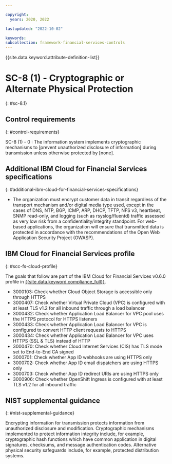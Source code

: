 ```yaml
---

copyright:
  years: 2020, 2022

lastupdated: "2022-10-02"

keywords: 
subcollection: framework-financial-services-controls
---
```


{{site.data.keyword.attribute-definition-list}}

               
# SC-8 (1) - Cryptographic or Alternate Physical Protection
{: #sc-8.1}

## Control requirements
{: #control-requirements}

SC-8 (1) - 0
    : The information system implements cryptographic mechanisms to [prevent unauthorized disclosure of information] during transmission unless otherwise protected by [none].

## Additional IBM Cloud for Financial Services specifications
{: #additional-ibm-cloud-for-financial-services-specifications}

- The organization must encrypt customer data in transit regardless of the transport mechanism and/or digital media type used, except in the cases of DNS, NTP, BGP, ICMP, ARP, DHCP, TFTP, NFS v3, heartbeat, SNMP read-only, and logging (such as rsyslog/fluentd) traffic assessed as very low risk from a confidentiality/integrity standpoint. For web-based applications, the organization will ensure that transmitted data is protected in accordance with the recommendations of the Open Web Application Security Project (OWASP).

## IBM Cloud for Financial Services profile
{: #scc-fs-cloud-profile}

The goals that follow are part of the IBM Cloud for Financial Services v0.6.0 profile in [{{site.data.keyword.compliance_full}}](/docs/security-compliance?topic=security-compliance-getting-started).

- 3000103: Check whether Cloud Object Storage is accessible only through HTTPS 
- 3000407: Check whether Virtual Private Cloud (VPC) is configured with at least TLS v1.2 for all inbound traffic through a load balancer 
- 3000432: Check whether Application Load Balancer for VPC pool uses the HTTPS protocol for HTTPS listeners 
- 3000433: Check whether Application Load Balancer for VPC is configured to convert HTTP client requests to HTTPS 
- 3000434: Check whether Application Load Balancer for VPC uses HTTPS (SSL & TLS) instead of HTTP 
- 3000470: Check whether Cloud Internet Services (CIS) has TLS mode set to End-to-End CA signed 
- 3000701: Check whether App ID webhooks are using HTTPS only 
- 3000702: Check whether App ID email dispatchers are using HTTPS only 
- 3000703: Check whether App ID redirect URIs are using HTTPS only 
- 3000906: Check whether OpenShift Ingress is configured with at least TLS v1.2 for all inbound traffic

## NIST supplemental guidance
{: #nist-supplemental-guidance}

Encrypting information for transmission protects information from unauthorized disclosure and modification. Cryptographic mechanisms implemented to protect information integrity include, for example, cryptographic hash functions which have common application in digital signatures, checksums, and message authentication codes. Alternative physical security safeguards include, for example, protected distribution systems.



